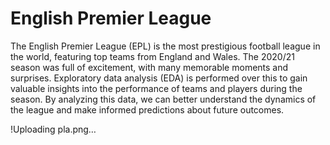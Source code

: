 # English Premier League

The English Premier League (EPL) is  the most prestigious football league in the world, featuring top teams from England and Wales. The 2020/21 season was full of excitement, with many memorable moments and surprises. Exploratory data analysis (EDA) is performed over this to gain valuable insights into the performance of teams and players during the season. By analyzing this data, we can better understand the dynamics of the league and make informed predictions about future outcomes.

!Uploading pla.png…

